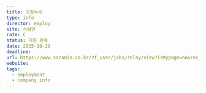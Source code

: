 ```yaml
---
title: 건강누리
type: info
director: employ
site: 사람인
rate: C
status: 지원 완료
date: 2025-10-19
deadline:
url: https://www.saramin.co.kr/zf_user/jobs/relay/view?isMypage=no&rec_idx=52068712&recommend_ids=eJxVj7kRw0AMA6tRTvBH7ELUfxf6bPMU7gDYGYSKJz32Brb6BEii8kS5UEWZeqE%2BiEb5oKfLmiLvLb6pZsgvxelttymbhWPKSQsdNKVxytkdPRhs%2BkuFXi6EZy3bKl%2B3aSKDQvT%2FAjqihKPSZt3mAybyP%2Fk%3D&view_type=search&searchword=%EB%B0%B1%EC%97%94%EB%93%9C&searchType=search&gz=1&relayNonce=295e009c0aa2265feed9&paid_fl=n&search_uuid=c2a9e5db-69ff-460a-b142-ef95faca88e3&immediately_apply_layer_open=n#seq=0
website:
tags:
  - employment
  - company_info
---
```







